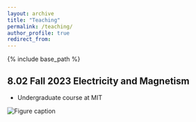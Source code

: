 ```yaml
---
layout: archive
title: "Teaching"
permalink: /teaching/
author_profile: true
redirect_from:
---
```


{% include base_path %}

## 8.02 Fall 2023 Electricity and Magnetism 
* Undergraduate course at MIT 

![Figure caption](../images/TEAL.png)
